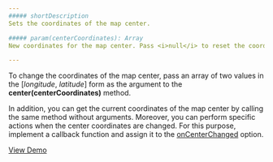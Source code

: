 ```yaml
---
##### shortDescription
Sets the coordinates of the map center.

##### param(centerCoordinates): Array
New coordinates for the map center. Pass <i>null</i> to reset the coordinates.

---
```

To change the coordinates of the map center, pass an array of two values in the [*longitude*, *latitude*] form as the argument to the **center(centerCoordinates)** method.

In addition, you can get the current coordinates of the map center by calling the same method without arguments. Moreover, you can perform specific actions when the center coordinates are changed. For this purpose, implement a callback function and assign it to the [onCenterChanged](/api-reference/20%20Data%20Visualization%20Widgets/dxVectorMap/1%20Configuration/onCenterChanged.md '/Documentation/ApiReference/Data_Visualization_Widgets/dxVectorMap/Configuration/#onCenterChanged') option.

<a href="http://js.devexpress.com/Demos/WidgetsGallery/#demo/mapsvectormapvectormapzoomingandcentering/" class="button orange small fix-width-155" style="margin-right: 20px;" target="_blank">View Demo</a>